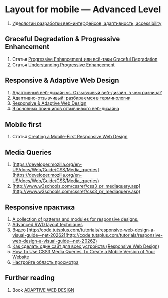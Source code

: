 # Layout for mobile — Advanced Level

1. [Идеологии разработки веб-интерфейсов, адаптивность, accessibility](https://events.yandex.ru/lib/talks/1500/)

## Graceful Degradation & Progressive Enhancement

1. Статья [Progressive Enhancement или всё-таки Graceful Degradation](http://habrahabr.ru/post/157115/)
2. Статья [Understanding Progressive Enhancement](http://alistapart.com/article/understandingprogressiveenhancement)

## Responsive & Adaptive Web Design

1. [Адаптивный веб-дизайн vs. Отзывчивый веб-дизайн, в чем разница?](http://habrahabr.ru/post/148224/)
2. [Адаптивно-отзывчивый: разбираемся в терминологии](http://frontender.info/adaptive-vs-responsive-terminology/)
3. [Responsive & Adaptive Web Design](https://www.lullabot.com/blog/article/responsive-adaptive-web-design)
4. [9 основных принципов отзывчивого веб-дизайна](http://habrahabr.ru/post/243247/)

## Mobile first

1. Статья [Creating a Mobile-First Responsive Web Design](http://www.html5rocks.com/en/mobile/responsivedesign/)

## Media Queries

1. [https://developer.mozilla.org/en-US/docs/Web/Guide/CSS/Media_queries](https://developer.mozilla.org/en-US/docs/Web/Guide/CSS/Media_queries)
2. [http://www.w3schools.com/cssref/css3_pr_mediaquery.asp](http://www.w3schools.com/cssref/css3_pr_mediaquery.asp)

## Responsive практика

1. [A collection of patterns and modules for responsive designs.](http://bradfrost.github.io/this-is-responsive/patterns.html)
2. [Advanced RWD layout techniques](http://www.creativebloq.com/css3/advanced-rwd-layout-techniques-71412175?utm_source=CSS-Weekly&utm_campaign=Issue-118&utm_medium=email)
3. Видео [http://code.tutsplus.com/tutorials/responsive-web-design-a-visual-guide--net-20262](http://code.tutsplus.com/tutorials/responsive-web-design-a-visual-guide--net-20262)
4. [Как сделать один сайт для всех устройств (Responsive Web Design)](http://habrahabr.ru/post/125247/)
5. [How To Use CSS3 Media Queries To Create a Mobile Version of Your Website](http://www.smashingmagazine.com/2010/07/19/how-to-use-css3-media-queries-to-create-a-mobile-version-of-your-website/)
6. [Настройте область просмотра](https://developers.google.com/speed/docs/insights/ConfigureViewport?hl=ru#-)

## Further reading

1. Book [ADAPTIVE WEB DESIGN](http://adaptivewebdesign.info/1st-edition/)
